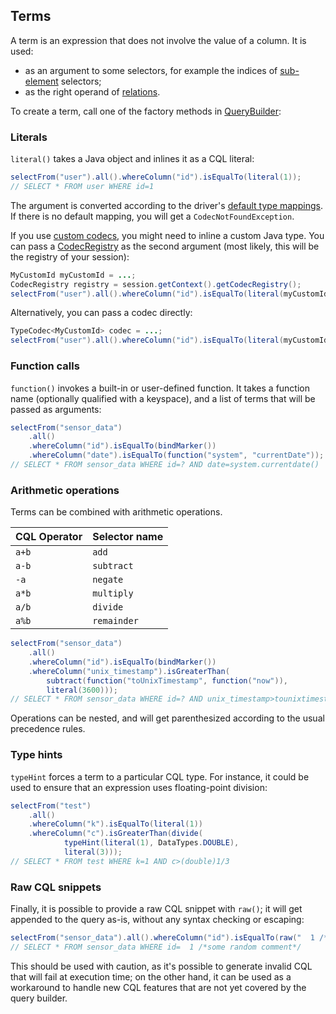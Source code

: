 <!--
Licensed to the Apache Software Foundation (ASF) under one
or more contributor license agreements.  See the NOTICE file
distributed with this work for additional information
regarding copyright ownership.  The ASF licenses this file
to you under the Apache License, Version 2.0 (the
"License"); you may not use this file except in compliance
with the License.  You may obtain a copy of the License at

  http://www.apache.org/licenses/LICENSE-2.0

Unless required by applicable law or agreed to in writing,
software distributed under the License is distributed on an
"AS IS" BASIS, WITHOUT WARRANTIES OR CONDITIONS OF ANY
KIND, either express or implied.  See the License for the
specific language governing permissions and limitations
under the License.
-->

## Terms

A term is an expression that does not involve the value of a column. It is used:

* as an argument to some selectors, for example the indices of [sub-element](../select/#sub-element)
  selectors;
* as the right operand of [relations](../relation).

To create a term, call one of the factory methods in [QueryBuilder]:

### Literals

`literal()` takes a Java object and inlines it as a CQL literal:

```java
selectFrom("user").all().whereColumn("id").isEqualTo(literal(1));
// SELECT * FROM user WHERE id=1
```

The argument is converted according to the driver's
[default type mappings](../../core/#cql-to-java-type-mapping). If there is no default mapping, you
will get a `CodecNotFoundException`.

If you use [custom codecs](../../core/custom_codecs), you might need to inline a custom Java type.
You can pass a [CodecRegistry] as the second argument (most likely, this will be the registry of
your session):

```java
MyCustomId myCustomId = ...;
CodecRegistry registry = session.getContext().getCodecRegistry();
selectFrom("user").all().whereColumn("id").isEqualTo(literal(myCustomId, registry));
```

Alternatively, you can pass a codec directly:

```java
TypeCodec<MyCustomId> codec = ...;
selectFrom("user").all().whereColumn("id").isEqualTo(literal(myCustomId, codec));
```

### Function calls

`function()` invokes a built-in or user-defined function. It takes a function name (optionally
qualified with a keyspace), and a list of terms that will be passed as arguments:

```java
selectFrom("sensor_data")
    .all()
    .whereColumn("id").isEqualTo(bindMarker())
    .whereColumn("date").isEqualTo(function("system", "currentDate"));
// SELECT * FROM sensor_data WHERE id=? AND date=system.currentdate()
```

### Arithmetic operations

Terms can be combined with arithmetic operations.

| CQL Operator | Selector name |
|--------------|---------------|
| `a+b`        | `add`         |
| `a-b`        | `subtract`    |
| `-a`         | `negate`      |
| `a*b`        | `multiply`    |
| `a/b`        | `divide`      |
| `a%b`        | `remainder`   |

```java
selectFrom("sensor_data")
    .all()
    .whereColumn("id").isEqualTo(bindMarker())
    .whereColumn("unix_timestamp").isGreaterThan(
        subtract(function("toUnixTimestamp", function("now")),
        literal(3600)));
// SELECT * FROM sensor_data WHERE id=? AND unix_timestamp>tounixtimestamp(now())-3600
```

Operations can be nested, and will get parenthesized according to the usual precedence rules.

### Type hints

`typeHint` forces a term to a particular CQL type. For instance, it could be used to ensure that an
expression uses floating-point division:

```java
selectFrom("test")
    .all()
    .whereColumn("k").isEqualTo(literal(1))
    .whereColumn("c").isGreaterThan(divide(
            typeHint(literal(1), DataTypes.DOUBLE), 
            literal(3)));
// SELECT * FROM test WHERE k=1 AND c>(double)1/3
```

### Raw CQL snippets

Finally, it is possible to provide a raw CQL snippet with `raw()`; it will get appended to the query
as-is, without any syntax checking or escaping:

```java
selectFrom("sensor_data").all().whereColumn("id").isEqualTo(raw("  1 /*some random comment*/"));
// SELECT * FROM sensor_data WHERE id=  1 /*some random comment*/
```

This should be used with caution, as it's possible to generate invalid CQL that will fail at
execution time; on the other hand, it can be used as a workaround to handle new CQL features that
are not yet covered by the query builder.

[QueryBuilder]:  https://docs.datastax.com/en/drivers/java/4.2/com/datastax/oss/driver/api/querybuilder/QueryBuilder.html
[CodecRegistry]: https://docs.datastax.com/en/drivers/java/4.2/com/datastax/oss/driver/api/core/type/codec/registry/CodecRegistry.html
